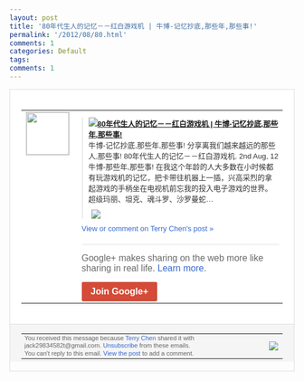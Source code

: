 ```yaml
---
layout: post
title: '80年代生人的记忆－－红白游戏机 | 牛博-记忆抄底,那些年,那些事!'
permalink: '/2012/08/80.html'
comments: 1
categories: Default
tags: 
comments: 1
---
```

<div style="border:solid 1px #dfdfdf;color:#686868;font:13px Arial"><div style="background-color:#fff;padding:20px;"><table cellpadding="0" cellspacing="0"><tr><td style="padding-right:15px;vertical-align:top"><a href="https://plus.google.com/_/notifications/emlink?emrecipient=110200756825219614165&amp;emid=CIjByuyzybECFUd_cAod6FwAAA&amp;path=%2F108643996575278738906&amp;dt=1343926364712&amp;uob=8"><img height="75" src="https://lh3.googleusercontent.com/-KKRGTyJ5Bl0/AAAAAAAAAAI/AAAAAAAAEEY/jllxqER5dCk/s75-c-k-a/photo.jpg" style="border:solid 1px #cccccc;" width="75"/></a></td><td style="width:578px;color:#333;font:13px Arial;vertical-align:top;"><div style="padding-bottom:10px"></div><div style="margin-bottom:10px;padding-left:10px; border-left:2px solid #EAEAEA"><span style="margin-right:5px"><a href="http://bullogger.net/18" style="zSoyz"><img border="0" src="https://images3-focus-opensocial.googleusercontent.com/gadgets/proxy?url=https://s2.googleusercontent.com/s2/favicons?domain%3Dbullogger.net&amp;container=focus&amp;gadget=a&amp;rewriteMime=image/*&amp;refresh=31536000&amp;resize_h=16"/><span style="font-weight:bold">80年代生人的记忆－－红白游戏机 | 牛博-记忆抄底,那些年,那些事!</span></a><div style="padding-bottom:10px">牛博-记忆抄底,那些年,那些事! 分享离我们越来越远的那些人,那些事! 80年代生人的记忆－－红白游戏机. 2nd Aug, 12 牛博-那些年,那些事! 在我这个年龄的人大多数在小时候都有玩游戏<wbr/>机的记忆，把卡带往机器上一插，兴高采烈的<wbr/>拿起游戏的手柄坐在电视机前忘我的投入电子<wbr/>游戏的世界。超级玛丽、坦克、魂斗罗、沙罗<wbr/>曼蛇…</div></span><span style="margin-right:5px"><a href="https://plus.google.com/_/notifications/emlink?emrecipient=110200756825219614165&amp;emid=CIjByuyzybECFUd_cAod6FwAAA&amp;path=%2F108643996575278738906%2Fposts%2FXJQndGbZmiS%3Fgpinv%3DAMIXal9nWJrre4gt4AlvbFvK9Tc1WWpWzKalTiozxSVLGAAeyQjrUcfKn3ePVYNJzGvD_ZwjqZco8TkrljmTvOiIxtHlRF1_XBRe1efLslrSzTFbYQ80jrM&amp;dt=1343926364712&amp;uob=8" style="zSoyz;"><img border="0" src="https://lh5.googleusercontent.com/-uhEQgqaUUhU/UAwGRNF8uqI/AAAAAAAAco8/jIZQg411H6Y/h120/zrclip_011n3dcd3a1d.png?imgmax=320" style="max-height:200px;max-width:275px"/></a></span></div><a href="https://plus.google.com/_/notifications/emlink?emrecipient=110200756825219614165&amp;emid=CIjByuyzybECFUd_cAod6FwAAA&amp;path=%2F108643996575278738906%2Fposts%2FXJQndGbZmiS%3Fgpinv%3DAMIXal9nWJrre4gt4AlvbFvK9Tc1WWpWzKalTiozxSVLGAAeyQjrUcfKn3ePVYNJzGvD_ZwjqZco8TkrljmTvOiIxtHlRF1_XBRe1efLslrSzTFbYQ80jrM&amp;dt=1343926364712&amp;uob=8" style="color:#3366CC;text-decoration:none;">View or comment on Terry Chen's post »</a><div style="margin-top:20px;border-top:solid 1px #dfdfdf"><div style="padding:15px 0;color:#686868;font:16px Arial;">Google+ makes sharing on the web more like sharing in real life. <a href="http://www.google.com/+/learnmore/" style="color:#3366CC;text-decoration:none;">Learn more</a>.</div><a href="https://plus.google.com/_/notifications/emlink?emrecipient=110200756825219614165&amp;emid=CIjByuyzybECFUd_cAod6FwAAA&amp;path=%2F%3Fgpinv%3DAMIXal9nWJrre4gt4AlvbFvK9Tc1WWpWzKalTiozxSVLGAAeyQjrUcfKn3ePVYNJzGvD_ZwjqZco8TkrljmTvOiIxtHlRF1_XBRe1efLslrSzTFbYQ80jrM&amp;dt=1343926364712&amp;uob=8" style="display:inline-block;padding:7px 15px;background-color:#d44b38; color:#fff;font-size:16px; font-weight:bold;border-radius:2px;-webkit-border-radius:2px; -moz-border-radius:2px;border:solid 1px #c43b28; white-space:nowrap;text-decoration:none">Join Google+</a></div></td></tr></table></div><div style="border-top:solid 1px #dfdfdf;padding:0 20px; background-color:#f5f5f5"><table cellpadding="0" cellspacing="0" style="height:50px"><tbody><tr><td style="vertical-align:middle;width:100%; color:#636363;font:11px Arial; line-height:120%">You received this message because <a href="https://plus.google.com/_/notifications/emlink?emrecipient=110200756825219614165&amp;emid=CIjByuyzybECFUd_cAod6FwAAA&amp;path=%2F108643996575278738906%3Fgpinv%3DAMIXal9nWJrre4gt4AlvbFvK9Tc1WWpWzKalTiozxSVLGAAeyQjrUcfKn3ePVYNJzGvD_ZwjqZco8TkrljmTvOiIxtHlRF1_XBRe1efLslrSzTFbYQ80jrM&amp;dt=1343926364712&amp;uob=8" style="color:#3366CC;text-decoration:none;">Terry Chen</a> shared it with jack29834582t@gmail.com. <a href="https://plus.google.com/_/notifications/emlink?emrecipient=110200756825219614165&amp;emid=CIjByuyzybECFUd_cAod6FwAAA&amp;path=%2F_%2Fnonplus%2Femailsettings%3Fgpinv%3DAMIXal9nWJrre4gt4AlvbFvK9Tc1WWpWzKalTiozxSVLGAAeyQjrUcfKn3ePVYNJzGvD_ZwjqZco8TkrljmTvOiIxtHlRF1_XBRe1efLslrSzTFbYQ80jrM%26est%3DADH5u8XJMyS7uEu6tg2aYl9xM-u2iS7UbPjVD0lZp6feO2xmQ4W7UFWHVLwT0qP1fFJmgAnQVMoBKW5f9mFN31nuh29aHV5ZBmERnHMt7hplFy3ALMi77adsUHEb1ftL47bcRbF9-elF5rRu3YiSuwUKevcip5J_rA&amp;dt=1343926364712&amp;uob=8" style="color:#3366CC;text-decoration:none;">Unsubscribe</a> from these emails.<br/>You can't reply to this email. <a href="https://plus.google.com/_/notifications/emlink?emrecipient=110200756825219614165&amp;emid=CIjByuyzybECFUd_cAod6FwAAA&amp;path=%2F108643996575278738906%2Fposts%2FXJQndGbZmiS%3Fgpinv%3DAMIXal9nWJrre4gt4AlvbFvK9Tc1WWpWzKalTiozxSVLGAAeyQjrUcfKn3ePVYNJzGvD_ZwjqZco8TkrljmTvOiIxtHlRF1_XBRe1efLslrSzTFbYQ80jrM&amp;dt=1343926364712&amp;uob=8" style="color:#3366CC;text-decoration:none;">View the post</a> to add a comment.<br/></td><td><img src="https://ssl.gstatic.com/s2/oz/images/notifications/logo/google-plus-6617a72bb36cc548861652780c9e6ff1.png"/></td></tr></tbody></table></div></div>